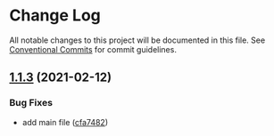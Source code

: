 # Change Log

All notable changes to this project will be documented in this file.
See [Conventional Commits](https://conventionalcommits.org) for commit guidelines.

## [1.1.3](https://github.com/hitechline/development/compare/v1.1.2...v1.1.3) (2021-02-12)


### Bug Fixes

* add main file ([cfa7482](https://github.com/hitechline/development/commit/cfa7482155a8f5c2326da9e1bf7005d460b9cf0a))
